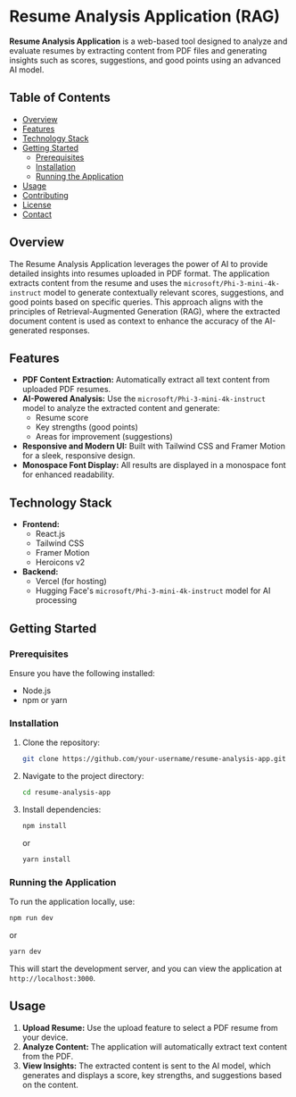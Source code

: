 
# Resume Analysis Application (RAG)

**Resume Analysis Application** is a web-based tool designed to analyze and evaluate resumes by extracting content from PDF files and generating insights such as scores, suggestions, and good points using an advanced AI model.

## Table of Contents

- [Overview](#overview)
- [Features](#features)
- [Technology Stack](#technology-stack)
- [Getting Started](#getting-started)
  - [Prerequisites](#prerequisites)
  - [Installation](#installation)
  - [Running the Application](#running-the-application)
- [Usage](#usage)
- [Contributing](#contributing)
- [License](#license)
- [Contact](#contact)

## Overview

The Resume Analysis Application leverages the power of AI to provide detailed insights into resumes uploaded in PDF format. The application extracts content from the resume and uses the `microsoft/Phi-3-mini-4k-instruct` model to generate contextually relevant scores, suggestions, and good points based on specific queries. This approach aligns with the principles of Retrieval-Augmented Generation (RAG), where the extracted document content is used as context to enhance the accuracy of the AI-generated responses.

## Features

- **PDF Content Extraction:** Automatically extract all text content from uploaded PDF resumes.
- **AI-Powered Analysis:** Use the `microsoft/Phi-3-mini-4k-instruct` model to analyze the extracted content and generate:
  - Resume score
  - Key strengths (good points)
  - Areas for improvement (suggestions)
- **Responsive and Modern UI:** Built with Tailwind CSS and Framer Motion for a sleek, responsive design.
- **Monospace Font Display:** All results are displayed in a monospace font for enhanced readability.

## Technology Stack

- **Frontend:**
  - React.js
  - Tailwind CSS
  - Framer Motion
  - Heroicons v2
- **Backend:**
  - Vercel (for hosting)
  - Hugging Face's `microsoft/Phi-3-mini-4k-instruct` model for AI processing

## Getting Started

### Prerequisites

Ensure you have the following installed:

- Node.js
- npm or yarn

### Installation

1. Clone the repository:

   ```bash
   git clone https://github.com/your-username/resume-analysis-app.git
   ```

2. Navigate to the project directory:

   ```bash
   cd resume-analysis-app
   ```

3. Install dependencies:

   ```bash
   npm install
   ```

   or

   ```bash
   yarn install
   ```

### Running the Application

To run the application locally, use:

```bash
npm run dev
```

or

```bash
yarn dev
```

This will start the development server, and you can view the application at `http://localhost:3000`.

## Usage

1. **Upload Resume:** Use the upload feature to select a PDF resume from your device.
2. **Analyze Content:** The application will automatically extract text content from the PDF.
3. **View Insights:** The extracted content is sent to the AI model, which generates and displays a score, key strengths, and suggestions based on the content.




